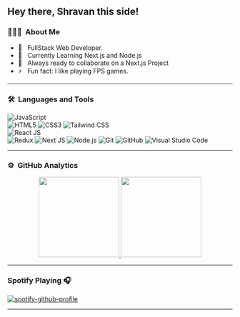 ## Hey there, Shravan this side!

### 👨🏻‍💻 &nbsp;About Me

- 🤔 &nbsp; FullStack Web Developer.
- 💼 &nbsp; Currently Learning Next.js and Node.js
- 🌱 &nbsp; Always ready to collaborate on a Next.js Project
- ⚡️ &nbsp; Fun fact: I like playing FPS games.

---

### 🛠 &nbsp;Languages and Tools

  ![JavaScript](https://img.shields.io/badge/JavaScript-323330?style=for-the-badge&logo=javascript&logoColor=F7DF1E)  
  ![HTML5](https://img.shields.io/badge/HTML5-E34F26?style=for-the-badge&logo=html5&logoColor=white)
  ![CSS3](https://img.shields.io/badge/CSS3-1572B6?style=for-the-badge&logo=css3&logoColor=white)
  ![Tailwind CSS](https://img.shields.io/badge/Tailwind_CSS-38B2AC?style=for-the-badge&logo=tailwind-css&logoColor=white)  
  ![React JS](https://img.shields.io/badge/React-20232A?style=for-the-badge&logo=react&logoColor=61DAFB)  
  ![Redux](https://img.shields.io/badge/Redux-593D88?style=for-the-badge&logo=redux&logoColor=white)
  ![Next JS](https://img.shields.io/badge/next%20js-000000?style=for-the-badge&logo=nextdotjs&logoColor=white)
  ![Node.js](https://img.shields.io/badge/Node%20js-339933?style=for-the-badge&logo=nodedotjs&logoColor=white)
  ![Git](https://img.shields.io/badge/GIT-E44C30?style=for-the-badge&logo=git&logoColor=white)
  ![GitHub](https://img.shields.io/badge/GitHub-100000?style=for-the-badge&logo=github&logoColor=white)
  ![Visual Studio Code](https://img.shields.io/badge/VSCode-0078D4?style=for-the-badge&logo=visual%20studio%20code&logoColor=white)
  

---

### ⚙️ &nbsp;GitHub Analytics

<p align="center">
<a href="https://github.com/Shravan-Chaudhary">
  <img height="180em" src="https://github-readme-stats-eight-theta.vercel.app/api?username=Shravan-Chaudhary&show_icons=true&theme=buefy&include_all_commits=true&count_private=true"/>
  <img height="180em" src="https://github-readme-stats-eight-theta.vercel.app/api/top-langs/?username=Shravan-Chaudhary&layout=compact&langs_count=8&theme=buefy"/>
</a>
</p>

---

### Spotify Playing 🎧
[![spotify-github-profile](https://spotify-github-profile.vercel.app/api/view?uid=313zhon4ggk6dyvpjd57a5jh2sra&cover_image=true&theme=natemoo-re&show_offline=false&background_color=121212&interchange=false&bar_color=53b14f&bar_color_cover=false)](https://github.com/kittinan/spotify-github-profile)

---
